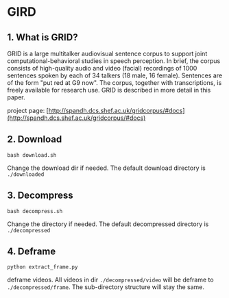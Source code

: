 # GIRD

## 1. What is GRID?
GRID is a large multitalker audiovisual sentence corpus to support joint computational-behavioral studies in speech perception. In brief, the corpus consists of high-quality audio and video (facial) recordings of 1000 sentences spoken by each of 34 talkers (18 male, 16 female). Sentences are of the form "put red at G9 now".  The corpus, together with transcriptions, is freely available for research use. GRID is described in more detail in this paper.

project page: [http://spandh.dcs.shef.ac.uk/gridcorpus/#docs](http://spandh.dcs.shef.ac.uk/gridcorpus/#docs)

## 2. Download
    
```
bash download.sh
```

Change the download dir if needed. The default download directory is `./downloaded`

## 3. Decompress

```
bash decompress.sh
```

Change the directory if needed. The default decompressed directory is `./decompressed`

## 4. Deframe

```
python extract_frame.py
```

deframe videos. All videos in dir `./decompressed/video` will be deframe to `./decompressed/frame`. The sub-directory structure will stay the same.
